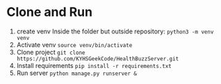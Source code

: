# Clone and Run
1. create venv
Inside the folder but outside repository:
``` python3 -m venv venv ```
2. Activate venv
```source venv/bin/activate```
3. Clone project
```git clone https://github.com/KYHSGeekCode/HealthBuzzServer.git```
4. Install requirements
```pip install -r requirements.txt```
5. Run server
``` python manage.py runserver & ```

